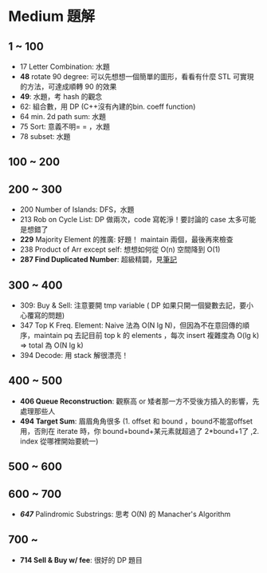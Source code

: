 # Medium 題解

## 1 ~ 100
* 17 Letter Combination: 水題
* **48** rotate 90 degree: 可以先想想一個簡單的圖形，看看有什麼 STL 可實現的方法，可達成順轉 90 的效果
* **49**: 水題，考 hash 的觀念
* 62: 組合數，用 DP (C++沒有內建的bin. coeff function)
* 64 min. 2d path sum: 水題
* 75 Sort: 意義不明= = ，水題
* 78 subset: 水題

## 100 ~ 200

## 200 ~ 300
* 200 Number of Islands: DFS，水題
* 213 Rob on Cycle List: DP 做兩次，code 寫乾淨！要討論的 case 太多可能是想錯了
* **229** Majority Element 的推廣: 好題！ maintain 兩個，最後再來檢查
* 238 Product of Arr except self: 想想如何從 O(n) 空間降到 O(1)
* **287 Find Duplicated Number**: 超級精闢，見[筆記](https://sunprinces.github.io/learning/2018/03/leetcode-287---find-the-duplicate-number/)

## 300 ~ 400
* 309: Buy & Sell: 注意要開 tmp variable ( DP 如果只開一個變數去記，要小心覆寫的問題)
* 347 Top K Freq. Element: Naive 法為 O(N lg N)，但因為不在意回傳的順序，maintain pq
  去記目前 top k 的 elements ，每次 insert 複雜度為 O(lg k) => total 為 O(N lg k)
* 394 Decode: 用 stack 解很漂亮！

## 400 ~ 500
* **406 Queue Reconstruction**: 觀察高 or 矮者那一方不受後方插入的影響，先處理那些人
* **494 Target Sum**: 眉眉角角很多 (1. offset 和 bound ，bound不能當offset用，否則在 iterate 時，你 bound+bound+某元素就超過了 2\*bound+1了 ,2. index 從哪裡開始要統一)

## 500 ~ 600

## 600 ~ 700
* ***647*** Palindromic Substrings: 思考 O(N) 的 Manacher's Algorithm

## 700 ~
* **714 Sell & Buy w/ fee**: 很好的 DP 題目
